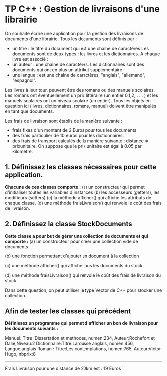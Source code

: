 # TP C++ : Gestion de livraisons d'une librairie

On souhaite écrire une application pour la gestion des livraisons de documents d'une librairie.
Tous les documents sont définis par :
- un titre : le titre du document qui est une chaîne de caractères
Les documents sont de deux types : les livres et les dictionnaires. A chaque livre est associé :
- un auteur : une chaîne de caractères.
Les dictionnaires sont des documents qui ont en plus un attribut supplémentaire :
- une langue : est une chaîne de caractères, "anglais", "allemand", "espagnol".

Les livres à leur tour, peuvent être des romans ou des manuels scolaires. Les romans ont éventuellement un prix littéraire (un entier 0,1,2, . . . ) et les manuels scolaires ont un niveau scolaire (un entier). Tous les objets en question ici (livres, dictionnaires, romans, manuel) doivent être manipulés en tant que documents.

Les frais de livraison sont établis de la manière suivante : 
- frais fixes d'un montant de 2 Euros pour tous les documents
- des frais particulier de 10 euros pour les dictionnaires.
- des frais de transport calculés de la manière suivante : distance ∗ prixunitaire. On suppose que le prix unitaire est égal à 0.05 par kilométre.

## 1. Définissez les classes nécessaires pour cette application. 
**Chacune de ces classes comporte :**
(a) un constructeur qui permet d'initialiser toutes les variables d'instances
(b) les accesseurs (getters), les modifieurs (setters)
(c) la méthode afficher() qui affiche les attributs de chaque classe.
(d) une méthode fraisLivraison() qui renvoie le coût des frais de livraison.

## 2. Définissez la classe StockDocuments 
**Cette classe a pour but de gérer une collection de documents et qui comporte :**
(a) un constructeur pour créer une collection vide de documents

(b) une fonction permettant d'ajouter un document à la collection

(c) une méthode afficher() qui affiche tous les documents du stock

(d) une méthode fraisLivraison() qui renvoie le coût des frais de livraison du stock

Dans cette question, on peut utiliser le type Vector de C++ pour stocker une collection.

## Afin de tester les classes qui précédent

**Définissez un programme qui permet d'afficher un bon de livraison pour les documents suivants :**
``

Manuel: Titre :Dissertation et methodes, numen:234, Auteur:Rochefort et Dalie,Niveau:2
Dictionnaire:Titre:Larousse anglais, numen:456, Langue:anglais
Roman : Titre:Les contemplations, numen:765, Auteur:Victor Hugo, nbprix:8

------------------------------------------------------

Frais Livraison pour une distance de 20km est : 19 Euros
``
